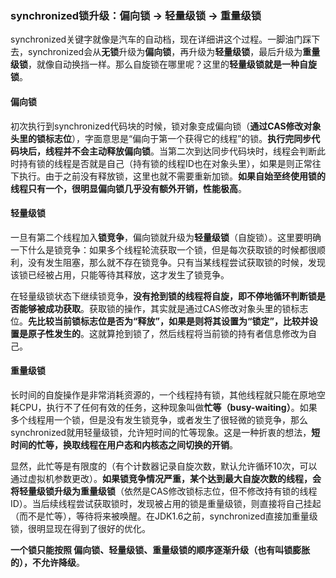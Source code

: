 ### synchronized锁升级：偏向锁 → 轻量级锁 → 重量级锁
synchronized关键字就像是汽车的自动档，现在详细讲这个过程。一脚油门踩下去，synchronized会从**无锁**升级为**偏向锁**，再升级为**轻量级锁**，最后升级为**重量级锁**，就像自动换挡一样。那么自旋锁在哪里呢？这里的**轻量级锁就是一种自旋锁**。

#### 偏向锁
初次执行到synchronized代码块的时候，锁对象变成偏向锁（**通过CAS修改对象头里的锁标志位**），字面意思是“偏向于第一个获得它的线程”的锁。**执行完同步代码块后，线程并不会主动释放偏向锁**。当第二次到达同步代码块时，线程会判断此时持有锁的线程是否就是自己（持有锁的线程ID也在对象头里），如果是则正常往下执行。由于之前没有释放锁，这里也就不需要重新加锁。**如果自始至终使用锁的线程只有一个，很明显偏向锁几乎没有额外开销，性能极高**。

#### 轻量级锁
一旦有第二个线程加入**锁竞争**，偏向锁就升级为**轻量级锁**（自旋锁）。这里要明确一下什么是锁竞争：如果多个线程轮流获取一个锁，但是每次获取锁的时候都很顺利，没有发生阻塞，那么就不存在锁竞争。只有当某线程尝试获取锁的时候，发现该锁已经被占用，只能等待其释放，这才发生了锁竞争。

在轻量级锁状态下继续锁竞争，**没有抢到锁的线程将自旋，即不停地循环判断锁是否能够被成功获取**。获取锁的操作，其实就是通过CAS修改对象头里的锁标志位。**先比较当前锁标志位是否为“释放”，如果是则将其设置为“锁定”，比较并设置是原子性发生的**。这就算抢到锁了，然后线程将当前锁的持有者信息修改为自己。

#### 重量级锁
长时间的自旋操作是非常消耗资源的，一个线程持有锁，其他线程就只能在原地空耗CPU，执行不了任何有效的任务，这种现象叫做**忙等（busy-waiting）**。如果多个线程用一个锁，但是没有发生锁竞争，或者发生了很轻微的锁竞争，那么synchronized就用轻量级锁，允许短时间的忙等现象。这是一种折衷的想法，**短时间的忙等，换取线程在用户态和内核态之间切换的开销**。

显然，此忙等是有限度的（有个计数器记录自旋次数，默认允许循环10次，可以通过虚拟机参数更改）。**如果锁竞争情况严重，某个达到最大自旋次数的线程，会将轻量级锁升级为重量级锁**（依然是CAS修改锁标志位，但不修改持有锁的线程ID）。当后续线程尝试获取锁时，发现被占用的锁是重量级锁，则直接将自己挂起（而不是忙等），等待将来被唤醒。在JDK1.6之前，synchronized直接加重量级锁，很明显现在得到了很好的优化。

**一个锁只能按照 偏向锁、轻量级锁、重量级锁的顺序逐渐升级（也有叫锁膨胀的），不允许降级**。
